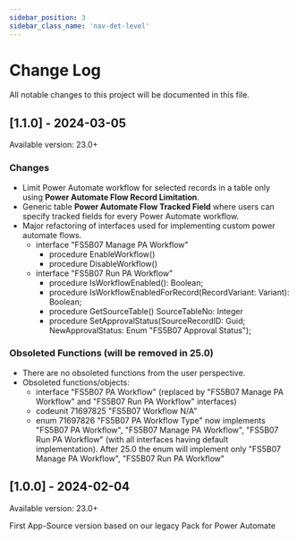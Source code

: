 ```yaml
---
sidebar_position: 3
sidebar_class_name: 'nav-det-level'
---
```


# Change Log
All notable changes to this project will be documented in this file.
 
## [1.1.0] - 2024-03-05
  
Available version: 23.0+

### Changes
- Limit Power Automate workflow for selected records in a table only using **Power Automate Flow Record Limitation**.
- Generic table **Power Automate Flow Tracked Field** where users can specify tracked fields for every Power Automate workflow.
- Major refactoring of interfaces used for implementing custom power automate flows.
  - interface "FS5B07 Manage PA Workflow"
    - procedure EnableWorkflow()
    - procedure DisableWorkflow()
  - interface "FS5B07 Run PA Workflow"
    - procedure IsWorkflowEnabled(): Boolean;
    - procedure IsWorkflowEnabledForRecord(RecordVariant: Variant): Boolean;
    - procedure GetSourceTable() SourceTableNo: Integer
    - procedure SetApprovalStatus(SourceRecordID: Guid; NewApprovalStatus: Enum "FS5B07 Approval Status");

### Obsoleted Functions (will be removed in 25.0)
- There are no obsoleted functions from the user perspective.
- Obsoleted functions/objects:
  - interface "FS5B07 PA Workflow" (replaced by "FS5B07 Manage PA Workflow" and "FS5B07 Run PA Workflow" interfaces)
  - codeunit 71697825 "FS5B07 Workflow N/A"
  - enum 71697826 "FS5B07 PA Workflow Type" now implements "FS5B07 PA Workflow", "FS5B07 Manage PA Workflow", "FS5B07 Run PA Workflow" (with all interfaces having default implementation). After 25.0 the enum will implement only "FS5B07 Manage PA Workflow", "FS5B07 Run PA Workflow"

## [1.0.0] - 2024-02-04
  
Available version: 23.0+

First App-Source version based on our legacy Pack for Power Automate
